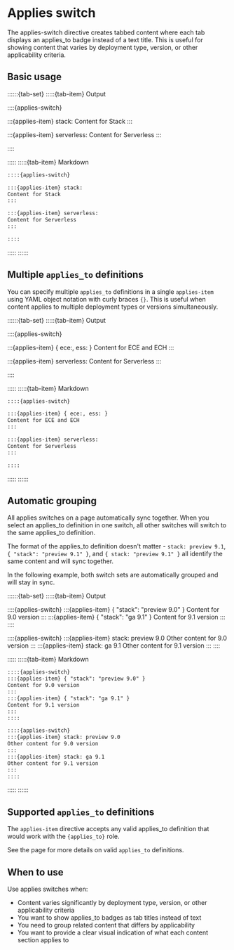 # Applies switch

The applies-switch directive creates tabbed content where each tab displays an applies_to badge instead of a text title. This is useful for showing content that varies by deployment type, version, or other applicability criteria.

## Basic usage

::::::{tab-set}
:::::{tab-item} Output

::::{applies-switch}

:::{applies-item} stack:
Content for Stack
:::

:::{applies-item} serverless:
Content for Serverless
:::

::::

:::::
:::::{tab-item} Markdown

```markdown
::::{applies-switch}

:::{applies-item} stack:
Content for Stack
:::

:::{applies-item} serverless:
Content for Serverless
:::

::::
```
:::::
::::::

## Multiple `applies_to` definitions

You can specify multiple `applies_to` definitions in a single `applies-item` using YAML object notation with curly braces `{}`.
This is useful when content applies to multiple deployment types or versions simultaneously.

::::::{tab-set}
:::::{tab-item} Output

::::{applies-switch}

:::{applies-item} { ece:, ess: }
Content for ECE and ECH
:::

:::{applies-item} serverless:
Content for Serverless
:::

::::

:::::
:::::{tab-item} Markdown

```markdown
::::{applies-switch}

:::{applies-item} { ece:, ess: }
Content for ECE and ECH
:::

:::{applies-item} serverless:
Content for Serverless
:::

::::
```
:::::
::::::

## Automatic grouping

All applies switches on a page automatically sync together. When you select an applies_to definition in one switch, all other switches will switch to the same applies_to definition.

The format of the applies_to definition doesn't matter - `stack: preview 9.1`, `{ "stack": "preview 9.1" }`, and `{ stack: "preview 9.1" }` all identify the same content and will sync together.

In the following example, both switch sets are automatically grouped and will stay in sync.

::::::{tab-set}
:::::{tab-item} Output

::::{applies-switch}
:::{applies-item} { "stack": "preview 9.0" }
Content for 9.0 version
:::
:::{applies-item} { "stack": "ga 9.1" }
Content for 9.1 version
:::
::::

::::{applies-switch}
:::{applies-item} stack: preview 9.0
Other content for 9.0 version
:::
:::{applies-item} stack: ga 9.1
Other content for 9.1 version
:::
::::

:::::
:::::{tab-item} Markdown

```markdown
::::{applies-switch}
:::{applies-item} { "stack": "preview 9.0" }
Content for 9.0 version
:::
:::{applies-item} { "stack": "ga 9.1" }
Content for 9.1 version
:::
::::

::::{applies-switch}
:::{applies-item} stack: preview 9.0
Other content for 9.0 version
:::
:::{applies-item} stack: ga 9.1
Other content for 9.1 version
:::
::::
```
:::::
::::::

## Supported `applies_to` definitions

The `applies-item` directive accepts any valid applies_to definition that would work with the `{applies_to}` role.

See the [](applies.md) page for more details on valid `applies_to` definitions.

## When to use

Use applies switches when:

- Content varies significantly by deployment type, version, or other applicability criteria
- You want to show applies_to badges as tab titles instead of text
- You need to group related content that differs by applicability
- You want to provide a clear visual indication of what each content section applies to

